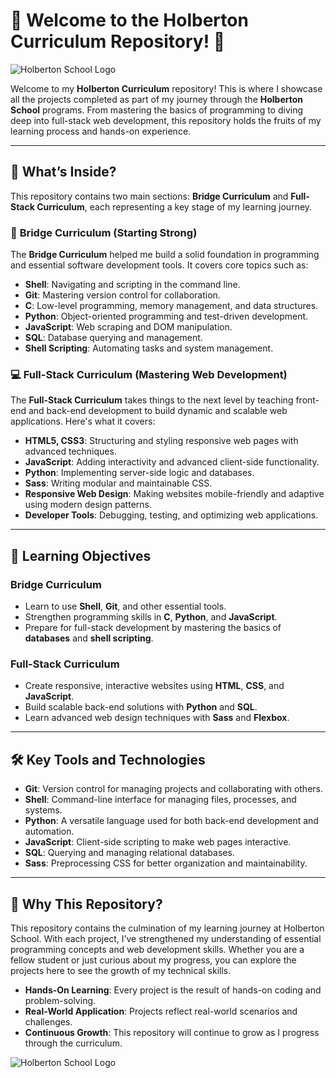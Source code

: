 # 🌟 Welcome to the **Holberton Curriculum** Repository! 🌟

![Holberton School Logo](https://cdn.prod.website-files.com/64107f65f30b69371e3d6bfa/65c6179aa44b63fa4f31e7ad_Holberton-Logo-Cherry.svg)

Welcome to my **Holberton Curriculum** repository! This is where I showcase all the projects completed as part of my journey through the **Holberton School** programs. From mastering the basics of programming to diving deep into full-stack web development, this repository holds the fruits of my learning process and hands-on experience.

---

## 🚀 What’s Inside?

This repository contains two main sections: **Bridge Curriculum** and **Full-Stack Curriculum**, each representing a key stage of my learning journey.

### 🌱 **Bridge Curriculum** (Starting Strong)

The **Bridge Curriculum** helped me build a solid foundation in programming and essential software development tools. It covers core topics such as:

- **Shell**: Navigating and scripting in the command line.
- **Git**: Mastering version control for collaboration.
- **C**: Low-level programming, memory management, and data structures.
- **Python**: Object-oriented programming and test-driven development.
- **JavaScript**: Web scraping and DOM manipulation.
- **SQL**: Database querying and management.
- **Shell Scripting**: Automating tasks and system management.

### 💻 **Full-Stack Curriculum** (Mastering Web Development)

The **Full-Stack Curriculum** takes things to the next level by teaching front-end and back-end development to build dynamic and scalable web applications. Here's what it covers:

- **HTML5, CSS3**: Structuring and styling responsive web pages with advanced techniques.
- **JavaScript**: Adding interactivity and advanced client-side functionality.
- **Python**: Implementing server-side logic and databases.
- **Sass**: Writing modular and maintainable CSS.
- **Responsive Web Design**: Making websites mobile-friendly and adaptive using modern design patterns.
- **Developer Tools**: Debugging, testing, and optimizing web applications.

---

## 🎯 Learning Objectives

### **Bridge Curriculum**

- Learn to use **Shell**, **Git**, and other essential tools.
- Strengthen programming skills in **C**, **Python**, and **JavaScript**.
- Prepare for full-stack development by mastering the basics of **databases** and **shell scripting**.

### **Full-Stack Curriculum**

- Create responsive, interactive websites using **HTML**, **CSS**, and **JavaScript**.
- Build scalable back-end solutions with **Python** and **SQL**.
- Learn advanced web design techniques with **Sass** and **Flexbox**.

---

## 🛠️ Key Tools and Technologies

- **Git**: Version control for managing projects and collaborating with others.
- **Shell**: Command-line interface for managing files, processes, and systems.
- **Python**: A versatile language used for both back-end development and automation.
- **JavaScript**: Client-side scripting to make web pages interactive.
- **SQL**: Querying and managing relational databases.
- **Sass**: Preprocessing CSS for better organization and maintainability.

---

## 🎉 Why This Repository?

This repository contains the culmination of my learning journey at Holberton School. With each project, I’ve strengthened my understanding of essential programming concepts and web development skills. Whether you are a fellow student or just curious about my progress, you can explore the projects here to see the growth of my technical skills.

- **Hands-On Learning**: Every project is the result of hands-on coding and problem-solving.
- **Real-World Application**: Projects reflect real-world scenarios and challenges.
- **Continuous Growth**: This repository will continue to grow as I progress through the curriculum.

![Holberton School Logo](https://cdn.prod.website-files.com/64107f65f30b6913983d6c14/64482ec91d8eb959c2a13342_fullstack%20webdev.png)
